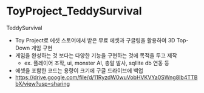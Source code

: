 # ToyProject_TeddySurvival
 TeddySurvival
 - Toy Project로 에셋 스토어에서 받은 무료 에셋과 구글링을 활용하여 3D Top-Down 게임 구현
 - 게임을 완성하는 것 보다는 다양한 기능을 구현하는 것에 목적을 두고 제작
   - ex. 플레이어 조작, ui, monster AI, 총알 발사, sqllite db 연동 등
 - 에셋을 포함한 코드는 용량이 크기에 구글 드라이브에 백업
 - https://drive.google.com/file/d/11RyzdW0wuVobHVKVYa0SWng8Ib4TTBbX/view?usp=sharing
